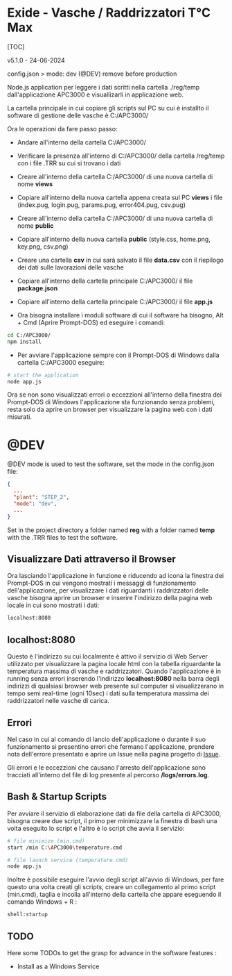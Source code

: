 Exide - Vasche / Raddrizzatori T°C Max
======================================
[TOC]

v5.1.0 - 24-06-2024

config.json > mode: dev (@DEV) remove before production

Node.js application per leggere i dati scritti nella cartella ./reg/temp dall'applicazione APC3000 e visuallizarli in applicazione web.

La cartella principale in cui copiare gli scripts sul PC su cui è installto il software di gestione delle vasche è C:/APC3000/ 

Ora le operazioni da fare passo passo:

+ Andare all'interno della cartella C:/APC3000/ 
+ Verificare la presenza all'interno di C:/APC3000/ della cartella /reg/temp con i file .TRR su cui si trovano i dati
+ Creare all'interno della cartella C:/APC3000/  di una nuova cartella di nome **views** 
+ Copiare all'interno della nuova cartella appena creata sul PC **views** i file (index.pug, login.pug, params.pug, error404.pug, csv.pug)
+ Creare all'interno della cartella C:/APC3000/  di una nuova cartella di nome **public**
+ Copiare all'interno della nuova cartella **public** (style.css, home.png, key.png, csv.png) 
+ Creare una cartella **csv** in cui sarà salvato il file **data.csv** con il riepilogo dei dati sulle lavorazioni delle vasche
+ Copiare all'interno della cartella principale C:/APC3000/ il file **package.json**
+ Copiare all'interno della cartella principale C:/APC3000/ il file **app.js**

+ Ora bisogna installare i moduli software di cui il software ha bisogno, Alt + Cmd (Aprire Prompt-DOS) ed eseguire i comandi:
```bash
cd C:/APC3000/
npm install
```
+ Per avviare l'applicazione sempre con il Prompt-DOS di Windows dalla cartella C:/APC3000 eseguire:
```bash
# start the application
node app.js
```

Ora se non sono visualizzati errori o eccezzioni all'interno della finestra dei Prompt-DOS di Windows l'applicazione sta funzionando senza problemi, resta solo da aprire un browser per visualizzare la pagina web con i dati misurati.

# @DEV
@DEV mode is used to test the software, set the mode in the config.json file:

```json
{
  ...
  "plant": "STEP_2",
  "mode": "dev",
  ...
}
```

Set in the project directory a folder named **reg** with a folder named **temp** with the .TRR files to test the software.


## Visualizzare Dati attraverso il Browser
Ora lasciando l'applicazione in funzione e riducendo ad icona la finestra dei Prompt-DOS in cui vengono mostrati i messaggi di funzionamento dell'applicazione, per visualizzare i dati riguardanti i raddrizzatori delle vasche bisogna aprire un browser e inserire l'indirizzo della pagina web locale in cui sono mostrati i dati: 

```bash
localhost:8080
```

## localhost:8080
Questo è l'indirizzo su cui localmente è attivo il servizio di Web Server utilizzato per visualizzare la pagina locale html con la tabella riguardante la temperatura massima di vasche e raddrizzatori. Quando l'applicazione è in running senza errori inserendo l'indirizzo **localhost:8080** nella barra degli indirizzi di qualsiasi browser web presente sul computer si visualizzerano in tempo semi real-time (ogni 10sec) i dati sulla temperatura massima dei raddrizzatori nelle vasche di carica.

## Errori 
Nel caso in cui al comando di lancio dell'applicazione o durante il suo funzionamento si presentino errori che fermano l'applicazione, prendere nota dell'errore presentato e aprire un Issue nella pagina progetto di [Issue](https://github.com/CICCIOSGAMINO/my_scripts/issues). 

Gli errori e le eccezzioni che causano l'arresto dell'applicazione sono tracciati all'interno del file di log presente al percorso **/logs/errors.log**. 


## Bash & Startup Scripts 
Per avviare il servizio di elaborazione dati da file della cartella di APC3000, bisogna creare due script, il primo per minimizzare 
la finestra di bash una volta eseguito lo script e l'altro è lo script che avvia il servizio: 

```bash
# file minimize (min.cmd) 
start /min C:\APC3000\temperature.cmd
```

```bash
# file launch service (temperature.cmd) 
node app.js
```

Inoltre è possibile eseguire l'avvio degli script all'avvio di Windows, per fare questo una volta creati gli scripts, creare un collegamento al primo script (min.cmd), taglia e incolla all'interno della cartella che appare eseguendo il comando Windows + R : 

```bash
shell:startup
```



## TODO 
Here some TODOs to get the grasp for advance in the software features : 

+ Install as a Windows Service 

